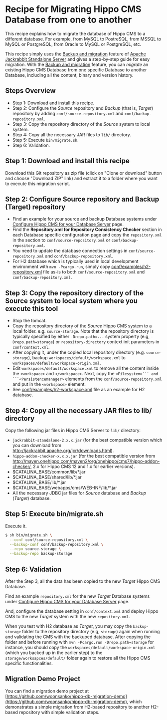 # Recipe for Migrating Hippo CMS Database from one to another

This recipe explains how to migrate the database of Hippo CMS to a different database.
For example, from MySQL to PostreSQL, from MSSQL to MySQL or PostgreSQL, from Oracle to MySQL or PostgreSQL, etc.

This recipe simply uses the [Backup and migration](http://jackrabbit.apache.org/jcr/standalone-server.html#Backup_and_migration) feature of [Apache Jackrabbit Standalone Server](http://jackrabbit.apache.org/jcr/standalone-server.html) and gives a step-by-step guide for easy migration. With the [Backup and migration](http://jackrabbit.apache.org/jcr/standalone-server.html#Backup_and_migration) feature, you can *migrate* an existing Hippo CMS Database from one specific Database to another Database, including all the content, binary and version history.

## Steps Overview

  - Step 1: Download and install this recipe.
  - Step 2: Configure the *Source* repository and *Backup* (that is, *Target*) repository by adding ```conf/source-repository.xml``` and ```conf/backup-repository.xml```.
  - Step 3: Copy the repository directory of the *Source* system to local system.
  - Step 4: Copy all the necessary JAR files to ```lib/``` directory.
  - Step 5: Execute ```bin/migrate.sh```.
  - Step 6: Validation.

## Step 1: Download and install this recipe

Download this Git repository as zip file (click on "Clone or download" button and choose "Download ZIP" link) and extract it to a folder where you want to execute this migration script.

## Step 2: Configure Source repository and Backup (Target) repository

- Find an example for your source and backup Database systems under [Configure Hippo CMS for your Database Server](https://www.onehippo.org/library/deployment/configuring/databases.html) page.
- Find the **Repository.xml for Repository Consistency Checker** section in each Database specific configuration page and copy the ```repository.xml``` in the section to ```conf/source-repository.xml``` or ```conf/backup-repository.xml```.
- You need to update the database connection settings in ```conf/source-repository.xml``` and ```conf/backup-repository.xml```.
- For H2 database which is typically used in local development environment with ```mvn -Pcargo.run```, simply copy [conf/examples/h2-repository.xml](conf/examples/h2-repository.xml) file as-is to both ```conf/source-repository.xml``` and ```conf/backup-repository.xml```.

## Step 3: Copy the repository directory of the Source system to local system where you execute this tool

- Stop the tomcat.
- Copy the repository directory of the *Source* Hippo CMS system to a local folder. e.g. ```source-storage```.
  Note that the repository directory is typically specified by either ```-Drepo.path=...``` system property (e.g, ```-Drepo.path=storage```) or ```repository-directory``` context init parameters in ```conf/context.xml```.
- After copying it, under the copied local repository directory (e.g. ```source-storage```),
  backup ```workspaces/default/workspace.xml``` to ```workspaces/default/workspace-origin.xml```.
- Edit ```workspaces/default/workspace.xml``` to remove all the content inside the `<workspace>` and `</workspace>`.
  Next, copy the `<Filesystem>``` and ```<Persistencemanager>` elements from the `conf/source-repository.xml`
  and put in the `<workspace>` element.
- See [conf/examples/h2-workspace.xml](conf/examples/h2-workspace.xml) file as an example for H2 database.

## Step 4: Copy all the necessary JAR files to lib/ directory

Copy the following jar files in Hippo CMS Server to ```lib/``` directory:

- ```jackrabbit-standalone-2.x.x.jar``` (for the best compatible version which you can download from http://jackrabbit.apache.org/jcr/downloads.html).
- ```hippo-addon-checker-x.x.x.jar``` (for the best compatible version from http://maven.onehippo.com/maven2/org/onehippo/cms7/hippo-addon-checker/, 2.x for Hippo CMS 12 and 1.x for earlier versions).
- $CATALINA_BASE/common/lib/*.jar
- $CATALINA_BASE/shared/lib/*.jar
- $CATALINA_BASE/lib/*.jar
- $CATALINA_BASE/webapps/cms/WEB-INF/lib/*.jar
- All the necessary JDBC jar files for *Source* database and *Backup* (*Target*) database.

## Step 5: Execute bin/migrate.sh

Execute it.

```bash
$ sh bin/migrate.sh \
  --conf conf/source-repository.xml \
  --backup-conf conf/backup-repository.xml \
  --repo source-storage \
  --backup-repo backup-storage
```

## Step 6: Validation

After the Step 3, all the data has been copied to the new *Target* Hippo CMS Database.

Find an example ```repository.xml``` for the new *Target* Database systems under [Configure Hippo CMS for your Database Server](https://www.onehippo.org/library/deployment/configuring/databases.html) page.

And, configure the database setting in ```conf/context.xml``` and deploy Hippo CMS to the new *Target* system with the new ```repository.xml```.

When you test with H2 database as *Target*, you may copy the ```backup-storage``` folder to the repository directory (e.g, ```storage```) again when running and validating the CMS with the backuped database.
After copying the folder and before running with ```mvn -Pcargo.run -Drepo.path=storage``` for instance, you should copy the ```workspaces/default/workspace-origin.xml``` (which you backed up in the earlier step) to the ```storage/worksapces/default/``` folder again to restore all the Hippo CMS specific functionalities.

## Migration Demo Project

You can find a migration demo project at [https://github.com/woonsanko/hippo-db-migration-demo](https://github.com/woonsanko/hippo-db-migration-demo), which demonstrates a simple migration from H2-based repository to another H2-based repository with simple validation steps.

